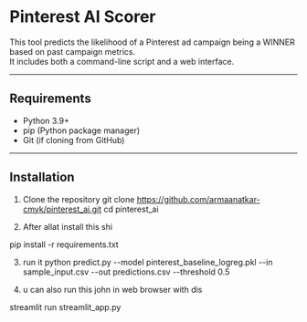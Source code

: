 # Pinterest AI Scorer

This tool predicts the likelihood of a Pinterest ad campaign being a WINNER based on past campaign metrics.  
It includes both a command-line script and a web interface.

---

## Requirements
- Python 3.9+
- pip (Python package manager)
- Git (if cloning from GitHub)

---

## Installation

1. Clone the repository
git clone https://github.com/armaanatkar-cmyk/pinterest_ai.git
cd pinterest_ai

2. After allat install this shi

pip install -r requirements.txt

3. run it
python predict.py --model pinterest_baseline_logreg.pkl --in sample_input.csv --out predictions.csv --threshold 0.5

4. u can also run this john in web browser with dis

streamlit run streamlit_app.py



